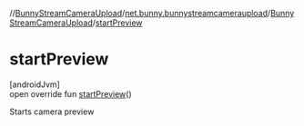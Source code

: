 //[BunnyStreamCameraUpload](../../../index.md)/[net.bunny.bunnystreamcameraupload](../index.md)/[BunnyStreamCameraUpload](index.md)/[startPreview](start-preview.md)

# startPreview

[androidJvm]\
open override fun [startPreview](start-preview.md)()

Starts camera preview